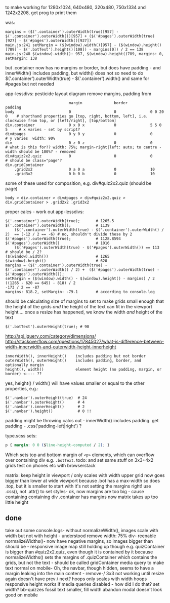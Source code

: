 to make working for 1280x1024, 640x480, 320x480, 750x1334 and 1242x2208, get prog to print them

was:

    margins = ($('.container').outerWidth(true)[957] - $('.container').outerWidth())[957] + ($('#pages').outerWidth(true)[927] - $('#pages').outerWidth()[927])
    main.js:241 setMargin = ($(window).width()[957] - ($(window).height()[789] - $('.botText').height()[108]) - margins[0]) / 2 == 138
    main.js:248 $(window).width(): 957, $(window).height()789, margins: 0, setMargin: 138

but .container now has no margins or border, but does have padding - and innerWidth() includes padding, but width() does not so need to do
$('.container').outerWidth(true) - $('.container').width()
and same for #pages but not needed

app-lessdivs:
pesticide layout diagram
remove margins, padding from

                                margin              border          padding
    body                        0                   0               0 0 20 0    # shorthand properties go [top, right, bottom, left], i.e. clockwise from top, or [left/right], [top/bottom]
    div.container               0 x 0 x             0               5 5 0 5     # x varies - set by script?
    div#pages                   0 y 0 y             0               0           # y varies  width: 90%
    div                         0 z 0 z             0               0           # what is this for?? width: 75%; margin-right|left: auto; to centre - width should be 100%? - removed
    div#quiz2x2.quiz            0                   0               0           # should be class="page"?
    div.gridContainer
        .grid2x2                0 a 0 a             0               10
        .grid3x2                0 b 0 b             0               10

some of these used for composition, e.g. div#quiz2x2.quiz (should be page)

    body > div.container > div#pages > div#quiz2x2.quiz > div.gridContainer > .grid2x2 .grid3x2

proper calcs - work out
app-lessdivs:

    $('.container').outerWidth(true);       # 1265.5
    $('.container').outerWidth();           # 1139
        ($('.container').outerWidth(true) - $('.container').outerWidth() / 2)  == (-12 / 2 == -6) # no, shouldn't divide these by 2 
    $('#pages').outerWidth(true);           # 1128.8594
    $('#pages').outerWidth()                # 1016
        ($('#pages').outerWidth(true) - $('#pages').outerWidth()) == 113      # should be / 2?    
    ($(window).width())                     # 1265
    $(window).height()                      # 620
    margins = ($('.container').outerWidth(true) - $('.container').outerWidth() / 2) +  ($('#pages').outerWidth(true) - $('#pages').outerWidth());
    setMargin = ($(window).width() - $(window).height() - margins) / 2
    ((1265 - 620 == 645) - 818) / 2
    -173 / 2 == -87
    margins: 818.2, setMargin: -79.1        # according to console.log

should be calculating size of margins to set to make grids small enough that the height of the grids *and* the height of the text can fit in the viewport height....
once a resize has happened, we know the width *and* height of the text

    $('.botText').outerHeight(true); # 90

http://api.jquery.com/category/dimensions/
http://stackoverflow.com/questions/17845027/what-is-difference-between-width-innerwidth-and-outerwidth-height-innerheight

    innerWidth(), innerHeight()    includes padding but not border
    outerWidth(), outerHeight()    includes padding, border, and optionally margin
    height(), width()              element height (no padding, margin, or border) <---- ??

yes, height() / width() will have values smaller or equal to the other properties, e.g.:

    $('.navbar').outerHeight(true)  # 24
    $('.navbar').outerHeight()      # 4
    $('.navbar').innerHeight()      # 2
    $('.navbar').height()           # 0 !!

padding might be throwing calcs out - innerWidth() includes padding. get padding - .css('padding-left|right') ?

type.scss sets:

```css
p { margin: 0 0 ($line-height-computed / 2); }
```

Which sets top and bottom margin of `<p>` elements, which can overflow over containing div e.g. `.botText`.
todo: and set same stuff on 3x3+4x2 grids
test on phones etc with browserstack

matrix:
keep height in viewport / only scales with width
upper grid now goes bigger than lower at wide viewport
because .bot has a max-width
so does .top, but it is smaller to start with
it's not setting the margins right! use .css(), not .attr() to set styles-
ok, now margins are too big - cause containing containing div .container has margins
now matrix takes up too little height

## done

take out some console.logs-
without normalizeWidth(), images scale with width but not with height - understood
remove width: 75% div-
reenable normalizeWidths()-
    now have negative margins, so images bigger than should be - responsive image map still holding up though
    e.g. quizContainer is bigger than #quiz2x2.quiz, even though it is contained by it
    because normalizeWidths() sets the margins of .quizContainer
    which contains the grids, but not the text - should be called gridContainer
media query to make text normal on mobile-
Oh, the navbar, though hidden, seems to have a margin leaking into the main content - remove-/
3x3 not working until resize again
doesn't have prev / next?
hoops only scales with width
hoops responsive height works if media queries disabled - how did I do that? set width?
bb-quizzes fossil
text smaller, fill width
abandon modal doesn't look good on mobile
